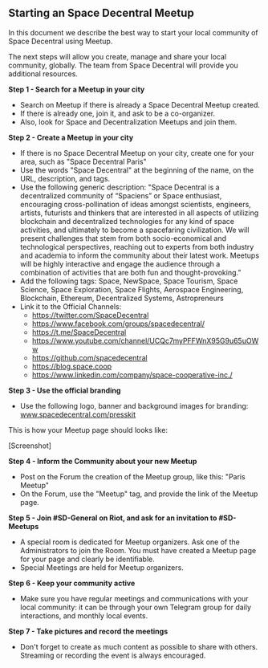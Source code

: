 ## Starting an Space Decentral Meetup

In this document we describe the best way to start your local community of Space Decentral using Meetup.

The next steps will allow you create, manage and share your local community, globally. The team from Space Decentral will provide you additional resources.

**Step 1 - Search for a Meetup in your city**

- Search on Meetup if there is already a Space Decentral Meetup created.
- If there is already one, join it, and ask to be a co-organizer.
- Also, look for Space and Decentralization Meetups and join them.

**Step 2 - Create a Meetup in your city**
- If there is no Space Decentral Meetup on your city, create one for your area, such as "Space Decentral Paris"
- Use the words "Space Decentral" at the beginning of the name, on the URL, description, and tags.
- Use the following generic description:
	"Space Decentral is a decentralized community of “Spaciens” or Space enthusiast, encouraging cross-pollination of ideas amongst scientists, engineers, artists, futurists and thinkers that are interested in all aspects of utilizing blockchain and decentralized technologies for any kind of space activities, and ultimately to become a spacefaring civilization. We will present challenges that stem from both socio-economical and technological perspectives, reaching out to experts from both industry and academia to inform the community about their latest work. Meetups will be highly interactive and engage the audience through a combination of activities that are both fun and thought-provoking.”
- Add the following tags: Space, NewSpace, Space Tourism, Space Science, Space Exploration, Space Flights, Aerospace Engineering, Blockchain, Ethereum, Decentralized Systems, Astropreneurs
- Link it to the Official Channels:
	- https://twitter.com/SpaceDecentral
	- https://www.facebook.com/groups/spacedecentral/
	- https://t.me/SpaceDecentral
	- https://www.youtube.com/channel/UCQc7myPFFWnX95G9u65uOWw
	- https://github.com/spacedecentral
	- https://blog.space.coop
	- https://www.linkedin.com/company/space-cooperative-inc./

**Step 3 - Use the official branding**
- Use the following logo, banner and background images for branding: www.spacedecentral.com/presskit

This is how your Meetup page should looks like:

[Screenshot]

**Step 4 - Inform the Community about your new Meetup**

- Post on the Forum the creation of the Meetup group, like this: "Paris Meetup"
- On the Forum, use the "Meetup" tag, and provide the link of the Meetup page.

**Step 5 - Join #SD-General on Riot, and ask for an invitation to #SD-Meetups**
- A special room is dedicated for Meetup organizers. Ask one of the Administrators to join the Room. You must have created a Meetup page for your page and clearly be identifiable.
- Special Meetings are held for Meetup organizers.

**Step 6 - Keep your community active**
- Make sure you have regular meetings and communications with your local community: it can be through your own Telegram group for daily interactions, and monthly local events.

**Step 7 - Take pictures and record the meetings**
- Don't forget to create as much content as possible to share with others. Streaming or recording the event is always encouraged.
